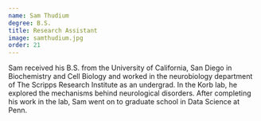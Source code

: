 ```yaml
---
name: Sam Thudium
degree: B.S.
title: Research Assistant
image: samthudium.jpg
order: 21
---
```

Sam received his B.S. from the University of California, San Diego in Biochemistry and Cell Biology and worked in the neurobiology department of The Scripps Research Institute as an undergrad. In the Korb lab, he explored the mechanisms behind neurological disorders. After completing his work in the lab, Sam went on to graduate school in Data Science at Penn.